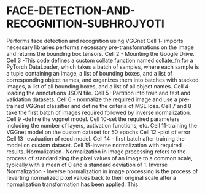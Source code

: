 # FACE-DETECTION-AND-RECOGNITION-SUBHROJYOTI
Performs face detection and recognition using VGGnet
Cell 1- imports necessary libraries performs necessary pre-transformations on the image and returns the bounding box tensors.
Cell 2 - Mounting the Google Drive.
Cell 3 -This code defines a custom collate function named collate_fn for a PyTorch DataLoader, which takes a batch of samples, where each sample is a tuple containing an image, a list of bounding boxes, and a list of corresponding object names, and organizes them into batches with stacked images, a list of all bounding boxes, and a list of all object names.
Cell 4- loading the annotations JSON file.
Cell 5 -Partition into train and test and validation datasets.
Cell 6 - normalize the required image and use a pre-trained VGGnet classifier and define the criteria of MSE loss.
Cell 7  and 8 take the first batch of images required followed by inverse normalization.
Cell 9 -define the vggnet model.
Cell 10-set the required parameters including the number of layers, activation functions, etc.
Cell 11-training the VGGnet model on the custom dataset for 50 epochs
Cell 12 -plot of error
Cell 13 -evaluation of reqd model.
Cell 14 - first batch after training the model on custom dataset.
Cell 15-inverse normalization with required results.
Normalization- Normalization in image processing refers to the process of standardizing the pixel values of an image to a common scale, typically with a mean of 0 and a standard deviation of 1. 
Inverse Normalization - Inverse normalization in image processing is the process of reverting normalized pixel values back to their original scale after a normalization transformation has been applied. This






